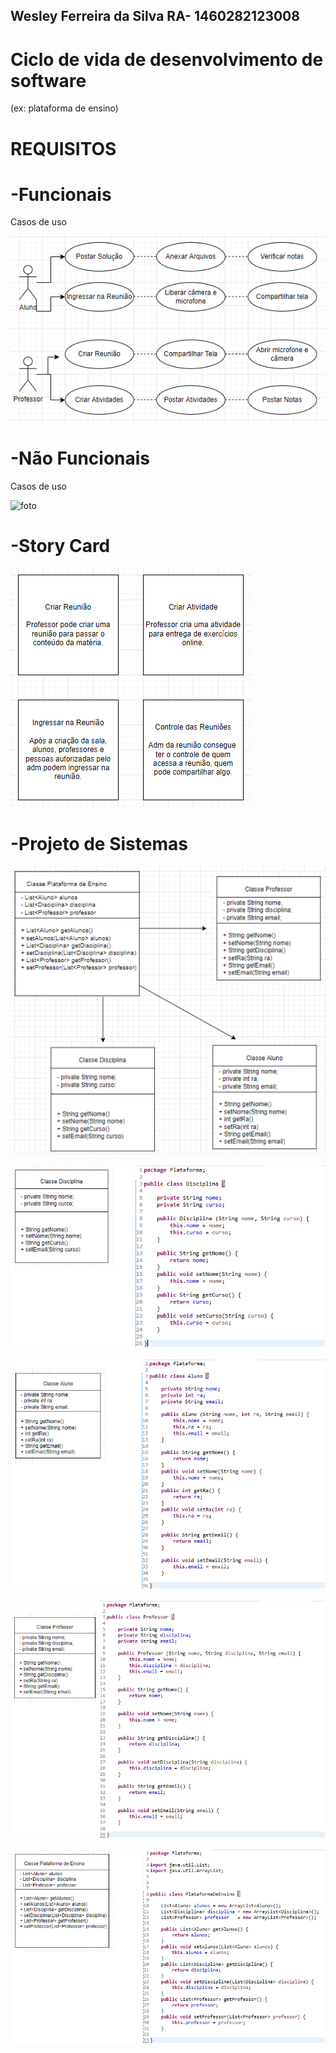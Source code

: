 ## Wesley Ferreira da Silva RA- 1460282123008

# Ciclo de vida de desenvolvimento de software

(ex: plataforma de ensino)

# REQUISITOS

# -Funcionais

Casos de uso

![foto](https://github.com/WesFerreira/Bertoti/blob/b7c75613e1b70d1adf67cea734e3509617062b39/Engenharia%20de%20Software/A%C3%A7%C3%B5esFuncionais.png)

# -Não Funcionais

Casos de uso

![foto](https://github.com/WesFerreira/Bertoti/blob/3f31e7e93fcf98d1934da43d9fd952ae0f04a53a/Engenharia%20de%20Software/N%C3%A3oFuncionais.png)

# -Story Card

![foto](https://github.com/WesFerreira/Bertoti/blob/b601128bb3b9d0452491aa20ace4fb8bc1fbd662/Engenharia%20de%20Software/StoryCard.png)

# -Projeto de Sistemas

![foto](https://github.com/WesFerreira/Bertoti/blob/aff6d2eba942438f7b1d9b7bbc5a6b77bfd75e20/Engenharia%20de%20Software/Classes.png)

![foto](https://github.com/WesFerreira/Bertoti/blob/30a1e709ab8c5e0c54941a72a59ea2c2d82bfc59/Engenharia%20de%20Software/Disciplina1.png)

![foto](https://github.com/WesFerreira/Bertoti/blob/a05b5e23bade8f8a6f62ff15eeb46c8d00bfdfe4/Engenharia%20de%20Software/Aluno1.png)

![foto](https://github.com/WesFerreira/Bertoti/blob/bc717174dff2891912b165980fad12555e648102/Engenharia%20de%20Software/Professor1.png)

![foto](https://github.com/WesFerreira/Bertoti/blob/4345971fdacb94c55142b905bf1d9c308ef77031/Engenharia%20de%20Software/PlataformaDeEnsino1.png)
